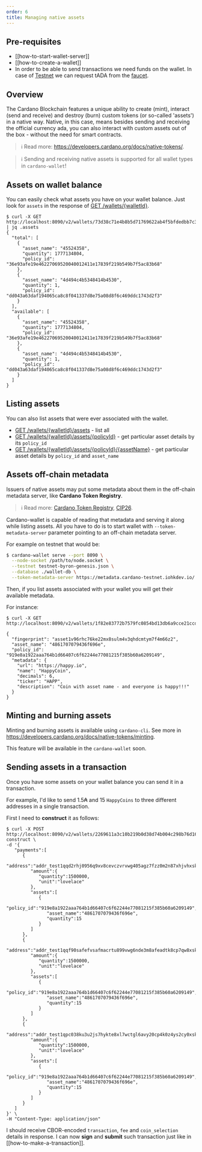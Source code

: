 ```yaml
---
order: 6
title: Managing native assets
---
```


## Pre-requisites

 - [[how-to-start-wallet-server]]
 - [[how-to-create-a-wallet]]
 - In order to be able to send transactions we need funds on the wallet. In case of [Testnet](https://testnets.cardano.org/en/testnets/cardano/overview/) we can request tADA from the [faucet](https://testnets.cardano.org/en/testnets/cardano/tools/faucet/).

## Overview

The Cardano Blockchain features a unique ability to create (mint), interact (send and receive) and destroy (burn) custom tokens (or so-called 'assets') in a native way. Native, in this case, means besides sending and receiving the official currency ada, you can also interact with custom assets out of the box - without the need for smart contracts.

> :information_source: Read more: https://developers.cardano.org/docs/native-tokens/.

> :information_source: Sending and receiving native assets is supported for all wallet types in `cardano-wallet`!

## Assets on wallet balance

You can easily check what assets you have on your wallet balance. Just look for `assets` in the response of [GET /wallets/{walletId}](https://input-output-hk.github.io/cardano-wallet/api/edge/#operation/getWallet).

```
$ curl -X GET http://localhost:8090/v2/wallets/73d38c71e4b8b5d71769622ab4f5bfdedbb7c39d | jq .assets
{
  "total": [
    {
      "asset_name": "45524358",
      "quantity": 1777134804,
      "policy_id": "36e93afe19e46227069520040012411e17839f219b549b7f5ac83b68"
    },
    {
      "asset_name": "4d494c4b5348414b4530",
      "quantity": 1,
      "policy_id": "dd043a63daf194065ca8c8f041337d8e75a08d8f6c469ddc1743d2f3"
    }
  ],
  "available": [
    {
      "asset_name": "45524358",
      "quantity": 1777134804,
      "policy_id": "36e93afe19e46227069520040012411e17839f219b549b7f5ac83b68"
    },
    {
      "asset_name": "4d494c4b5348414b4530",
      "quantity": 1,
      "policy_id": "dd043a63daf194065ca8c8f041337d8e75a08d8f6c469ddc1743d2f3"
    }
  ]
}

```

## Listing assets

You can also list assets that were ever associated with the wallet.

 - [GET /wallets/{walletId}/assets](https://input-output-hk.github.io/cardano-wallet/api/edge/#operation/listAssets) - list all
 - [GET /wallets/{walletId}/assets/{policyId}](https://input-output-hk.github.io/cardano-wallet/api/edge/#operation/getAssetDefault) - get particular asset details by its `policy_id`
 - [GET /wallets/{walletId}/assets/{policyId}/{assetName}](https://input-output-hk.github.io/cardano-wallet/api/edge/#operation/getAsset) - get particular asset details by `policy_id` and `asset_name`

## Assets off-chain metadata

Issuers of native assets may put some metadata about them in the off-chain metadata server, like **Cardano Token Registry**.

> :information_source: Read more: [Cardano Token Registry](https://developers.cardano.org/docs/native-tokens/token-registry/cardano-token-registry), [CIP26](https://cips.cardano.org/cips/cip26).

Cardano-wallet is capable of reading that metadata and serving it along while listing assets. All you have to do is to start wallet with `--token-metadata-server` parameter pointing to an off-chain metadata server.

For example on testnet that would be:

```bash
$ cardano-wallet serve --port 8090 \
  --node-socket /path/to/node.socket \
  --testnet testnet-byron-genesis.json \
  --database ./wallet-db \
  --token-metadata-server https://metadata.cardano-testnet.iohkdev.io/
```

Then, if you list assets associated with your wallet you will get their available metadata.

For instance:

```
$ curl -X GET http://localhost:8090/v2/wallets/1f82e83772b7579fc0854bd13db6a9cce21ccd95/assets/919e8a1922aaa764b1d66407c6f62244e77081215f385b60a6209149/4861707079436f696e

{
  "fingerprint": "asset1v96rhc76ke22mx8sulm4v3qhdcmtym7f4m66z2",
  "asset_name": "4861707079436f696e",
  "policy_id": "919e8a1922aaa764b1d66407c6f62244e77081215f385b60a6209149",
  "metadata": {
    "url": "https://happy.io",
    "name": "HappyCoin",
    "decimals": 6,
    "ticker": "HAPP",
    "description": "Coin with asset name - and everyone is happy!!!"
  }
}
```

## Minting and burning assets

Minting and burning assets is available using `cardano-cli`. See more in https://developers.cardano.org/docs/native-tokens/minting.

This feature will be available in the `cardano-wallet` soon.

## Sending assets in a transaction

Once you have some assets on your wallet balance you can send it in a transaction.

For example, I'd like to send 1.5₳ and 15 `HappyCoins` to three different addresses in a single transaction.

First I need to **construct** it as follows:
```
$ curl -X POST http://localhost:8090/v2/wallets/2269611a3c10b219b0d38d74b004c298b76d16a9/transactions-construct \  
-d '{
   "payments":[
      {
         "address":"addr_test1qqd2rhj0956q9xv8cevczvrvwg405agz7fzz0m2n87xhjvhxskq78v86w3zv9zc588rrp43sl2cusftxqkv3hzc0xs2sze9fu4",
         "amount":{
            "quantity":1500000,
            "unit":"lovelace"
         },
         "assets":[
            {
               "policy_id":"919e8a1922aaa764b1d66407c6f62244e77081215f385b60a6209149",
               "asset_name":"4861707079436f696e",
               "quantity":15
            }
         ]
      },
      {
         "address":"addr_test1qqf90safefvsafmacrtu899vwg6nde3m8afeadtk8cp7qw8xskq78v86w3zv9zc588rrp43sl2cusftxqkv3hzc0xs2sekar6k",
         "amount":{
            "quantity":1500000,
            "unit":"lovelace"
         },
         "assets":[
            {
               "policy_id":"919e8a1922aaa764b1d66407c6f62244e77081215f385b60a6209149",
               "asset_name":"4861707079436f696e",
               "quantity":15
            }
         ]
      },
      {
         "address":"addr_test1qpc038ku3u2js7hykte8xl7wctgl6avy20cp4k0z4ys2cy0xskq78v86w3zv9zc588rrp43sl2cusftxqkv3hzc0xs2sls284n",
         "amount":{
            "quantity":1500000,
            "unit":"lovelace"
         },
         "assets":[
            {
               "policy_id":"919e8a1922aaa764b1d66407c6f62244e77081215f385b60a6209149",
               "asset_name":"4861707079436f696e",
               "quantity":15
            }
         ]
      }
   ]
}' \  
-H "Content-Type: application/json"
```
I should receive CBOR-encoded `transaction`, `fee` and `coin_selection` details in response.
I can now **sign** and **submit** such transaction just like in [[how-to-make-a-transaction]].
